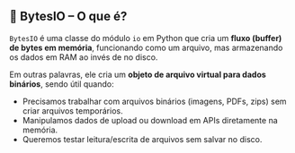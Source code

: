 ## 🔹 BytesIO – O que é?

`BytesIO` é uma classe do módulo `io` em Python que cria um **fluxo (buffer) de bytes em memória**, funcionando como um arquivo, mas armazenando os dados em RAM ao invés de no disco.

Em outras palavras, ele cria um **objeto de arquivo virtual para dados binários**, sendo útil quando:

- Precisamos trabalhar com arquivos binários (imagens, PDFs, zips) sem criar arquivos temporários.
- Manipulamos dados de upload ou download em APIs diretamente na memória.
- Queremos testar leitura/escrita de arquivos sem salvar no disco.
